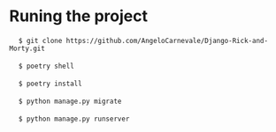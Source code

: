# Runing the project

<pre>
  <code>$ git clone https://github.com/AngeloCarnevale/Django-Rick-and-Morty.git</code>
  
  <code>$ poetry shell</code>
  
  <code>$ poetry install</code>
  
  <code>$ python manage.py migrate</code>
  
  <code>$ python manage.py runserver</code>
</pre>
